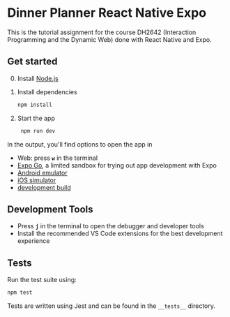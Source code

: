 # Dinner Planner React Native Expo

This is the tutorial assignment for the course DH2642 (Interaction Programming and the Dynamic Web) done with React Native and Expo.

## Get started

0. Install [Node.js](https://nodejs.org/en/download)

1. Install dependencies

   ```bash
   npm install
   ```

2. Start the app

   ```bash
    npm run dev
   ```

In the output, you'll find options to open the app in

- Web: press **`w`** in the terminal
- [Expo Go](https://expo.dev/go), a limited sandbox for trying out app development with Expo
- [Android emulator](https://docs.expo.dev/workflow/android-studio-emulator/)
- [iOS simulator](https://docs.expo.dev/workflow/ios-simulator/)
- [development build](https://docs.expo.dev/develop/development-builds/introduction/)

## Development Tools

- Press **`j`** in the terminal to open the debugger and developer tools
- Install the recommended VS Code extensions for the best development experience

## Tests

Run the test suite using:

```bash
npm test
```

Tests are written using Jest and can be found in the `__tests__` directory.
